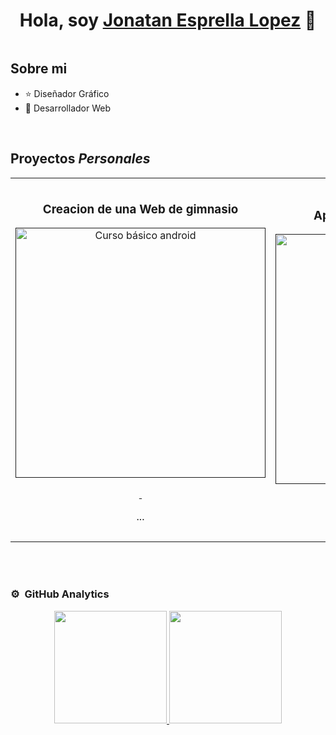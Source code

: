 <div align="center">
<h1 align="center">Hola, soy <a href="">Jonatan Esprella Lopez</a> 👋</h1>
</div>
<img src="">


## Sobre mi

- ⭐ Diseñador Gráfico 
- 📲 Desarrollador Web
<br>

## Proyectos *Personales*
<table>
<tr>
<td width="50%">
<h3 align="center">Creacion de una Web de gimnasio</h3>
<div align="center">
<a href="" target="_blank"><img src="" width="400" alt="Curso básico android"></a>
<p>
<a href="" target="_blank">
<img src="">
</a>
<a href="" target="_blank">
<img src="">
</a>
</p>
<p>...</p>
</div>
                                                                                      
</td>

<td width="50%">
               <br>
<h3 align="center">Aplicacion de cursos virtuales</h3>
<div align="center">                                       
<a href="" target="_blank"><img src="" width="400" alt="Cursos virtuales"></a>
<br>
<p>
<a href="" target="_blank">
<img src="">
</a>
<a href="" target="_blank">
<img src="">
</a>
</p>
</p>...</p>
</div>                                                             
</table>                                                                                 
</div>
<br>
                                                                                
</div>
<br>

### ⚙️ &nbsp;GitHub Analytics

<p align="center">
<a href="https://github.com/jonatan-esprella-lopez">
  <img height="180em" src="https://github-readme-stats-eight-theta.vercel.app/api?username=jonatan-esprella-lopez&show_icons=true&theme=algolia&include_all_commits=true&count_private=true"/>
  <img height="180em" src="https://github-readme-stats-eight-theta.vercel.app/api/top-langs/?username=jonatan-esprella-lopez&layout=compact&langs_count=8&theme=algolia"/>
</a>
</p>
